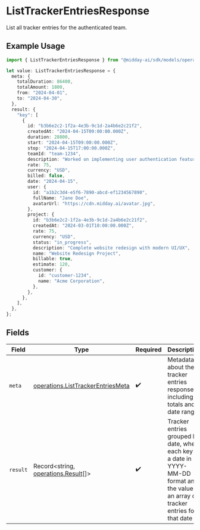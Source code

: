 # ListTrackerEntriesResponse

List all tracker entries for the authenticated team.

## Example Usage

```typescript
import { ListTrackerEntriesResponse } from "@midday-ai/sdk/models/operations";

let value: ListTrackerEntriesResponse = {
  meta: {
    totalDuration: 86400,
    totalAmount: 1800,
    from: "2024-04-01",
    to: "2024-04-30",
  },
  result: {
    "key": [
      {
        id: "b3b6e2c2-1f2a-4e3b-9c1d-2a4b6e2c21f2",
        createdAt: "2024-04-15T09:00:00.000Z",
        duration: 28800,
        start: "2024-04-15T09:00:00.000Z",
        stop: "2024-04-15T17:00:00.000Z",
        teamId: "team-1234",
        description: "Worked on implementing user authentication feature",
        rate: 75,
        currency: "USD",
        billed: false,
        date: "2024-04-15",
        user: {
          id: "a1b2c3d4-e5f6-7890-abcd-ef1234567890",
          fullName: "Jane Doe",
          avatarUrl: "https://cdn.midday.ai/avatar.jpg",
        },
        project: {
          id: "b3b6e2c2-1f2a-4e3b-9c1d-2a4b6e2c21f2",
          createdAt: "2024-03-01T10:00:00.000Z",
          rate: 75,
          currency: "USD",
          status: "in_progress",
          description: "Complete website redesign with modern UI/UX",
          name: "Website Redesign Project",
          billable: true,
          estimate: 120,
          customer: {
            id: "customer-1234",
            name: "Acme Corporation",
          },
        },
      },
    ],
  },
};
```

## Fields

| Field                                                                                                                                     | Type                                                                                                                                      | Required                                                                                                                                  | Description                                                                                                                               |
| ----------------------------------------------------------------------------------------------------------------------------------------- | ----------------------------------------------------------------------------------------------------------------------------------------- | ----------------------------------------------------------------------------------------------------------------------------------------- | ----------------------------------------------------------------------------------------------------------------------------------------- |
| `meta`                                                                                                                                    | [operations.ListTrackerEntriesMeta](../../models/operations/listtrackerentriesmeta.md)                                                    | :heavy_check_mark:                                                                                                                        | Metadata about the tracker entries response including totals and date range                                                               |
| `result`                                                                                                                                  | Record<string, [operations.Result](../../models/operations/result.md)[]>                                                                  | :heavy_check_mark:                                                                                                                        | Tracker entries grouped by date, where each key is a date in YYYY-MM-DD format and the value is an array of tracker entries for that date |